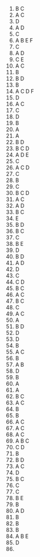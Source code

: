 1. B C 
2. A C
3. D
4. A D
5. C
6. A B E F
7. C
8. A D
9. C E
10. A C
11. B
12. B D
13. B
14. A C D F
15. D
16. A C
17. C
18. D
19. B
20. A
21. A
22. B D
23. B C D
24. A D E
25. C
26. A C D
27. C
28. B
29. C
30. B C D
31. A C
32. A D
33. B C
34. E
35. B D
36. B C
37. C
38. B E
39. D
40. B D
41. A D
42. D
43. C
44. C D
45. B C
46. A C
47. B C
48. C
49. A C
50. A
51. B D
52. D
53. D
54. B
55. A C
56. B 
57. A B
58. D
59. B
60. A
61. A
62. B C
63. A C
64. B
65. B
66. A C
67. A C
68. A C
69. A B C
70. C D
71. B
72. B D
73. A C
74. D
75. B C
76. C
77. C
78. B E
79. B
80. A D
81. B
82. B
83. B
84. A B E
85. D
86. 